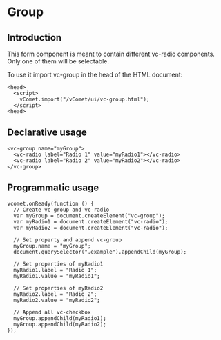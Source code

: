 # Group

## Introduction
This form component is meant to contain different vc-radio components. Only one of them will be selectable.

To use it import vc-group in the head of the HTML document:
``` [html]
<head>
  <script>
    vComet.import("/vComet/ui/vc-group.html");
  </script>
<head>
```

## Declarative usage
``` [html]
<vc-group name="myGroup">
  <vc-radio label="Radio 1" value="myRadio1"></vc-radio>
  <vc-radio label="Radio 2" value="myRadio2"></vc-radio>
</vc-group>
```

## Programmatic usage
``` [javascript]
vcomet.onReady(function () {
  // Create vc-group and vc-radio 
  var myGroup = document.createElement("vc-group");
  var myRadio1 = document.createElement("vc-radio");
  var myRadio2 = document.createElement("vc-radio");

  // Set property and append vc-group
  myGroup.name = "myGroup";
  document.querySelector(".example").appendChild(myGroup);

  // Set properties of myRadio1
  myRadio1.label = "Radio 1";
  myRadio1.value = "myRadio1";
      
  // Set properties of myRadio2
  myRadio2.label = "Radio 2";
  myRadio2.value = "myRadio2";

  // Append all vc-checkbox
  myGroup.appendChild(myRadio1);
  myGroup.appendChild(myRadio2);
});
```
